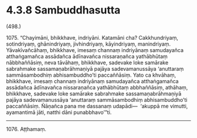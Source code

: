 # 4.3.8 Sambuddhasutta

(498.)

1075\. “Chayimāni, bhikkhave, indriyāni. Katamāni cha? Cakkhundriyaṃ, sotindriyaṃ, ghānindriyaṃ, jivhindriyaṃ, kāyindriyaṃ, manindriyaṃ. Yāvakīvañcāhaṃ, bhikkhave, imesaṃ channaṃ indriyānaṃ samudayañca atthaṅgamañca assādañca ādīnavañca nissaraṇañca yathābhūtaṃ nābbhaññāsiṃ, neva tāvāhaṃ, bhikkhave, sadevake loke samārake sabrahmake sassamaṇabrāhmaṇiyā pajāya sadevamanussāya ‘anuttaraṃ sammāsambodhiṃ abhisambuddho’ti paccaññāsiṃ. Yato ca khvāhaṃ, bhikkhave, imesaṃ channaṃ indriyānaṃ samudayañca atthaṅgamañca assādañca ādīnavañca nissaraṇañca yathābhūtaṃ abbhaññāsiṃ, athāhaṃ, bhikkhave, sadevake loke samārake sabrahmake sassamaṇabrāhmaṇiyā pajāya sadevamanussāya ‘anuttaraṃ sammāsambodhiṃ abhisambuddho’ti paccaññāsiṃ. Ñāṇañca pana me dassanaṃ udapādi—  ‘akuppā me vimutti, ayamantimā jāti, natthi dāni punabbhavo’”ti.

---

1076\. Aṭṭhamaṃ.
